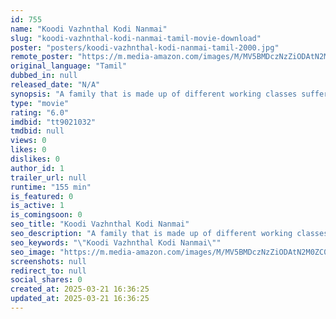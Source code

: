 ```yaml
---
id: 755
name: "Koodi Vazhnthal Kodi Nanmai"
slug: "koodi-vazhnthal-kodi-nanmai-tamil-movie-download"
poster: "posters/koodi-vazhnthal-kodi-nanmai-tamil-2000.jpg"
remote_poster: "https://m.media-amazon.com/images/M/MV5BMDczNzZiODAtN2M0ZC00YTVlLWE0MzgtNWI5MmUyNzkzY2Y1XkEyXkFqcGdeQXVyMjA4OTI5NDQ@._V1_SX300.jpg"
original_language: "Tamil"
dubbed_in: null
released_date: "N/A"
synopsis: "A family that is made up of different working classes suffers strain and breaks up over its conflicting lifestyles. Can they reunite?"
type: "movie"
rating: "6.0"
imdbid: "tt9021032"
tmdbid: null
views: 0
likes: 0
dislikes: 0
author_id: 1
trailer_url: null
runtime: "155 min"
is_featured: 0
is_active: 1
is_comingsoon: 0
seo_title: "Koodi Vazhnthal Kodi Nanmai"
seo_description: "A family that is made up of different working classes suffers strain and breaks up over its conflicting lifestyles. Can they reunite?"
seo_keywords: "\"Koodi Vazhnthal Kodi Nanmai\""
seo_image: "https://m.media-amazon.com/images/M/MV5BMDczNzZiODAtN2M0ZC00YTVlLWE0MzgtNWI5MmUyNzkzY2Y1XkEyXkFqcGdeQXVyMjA4OTI5NDQ@._V1_SX300.jpg"
screenshots: null
redirect_to: null
social_shares: 0
created_at: 2025-03-21 16:36:25
updated_at: 2025-03-21 16:36:25
---
```


